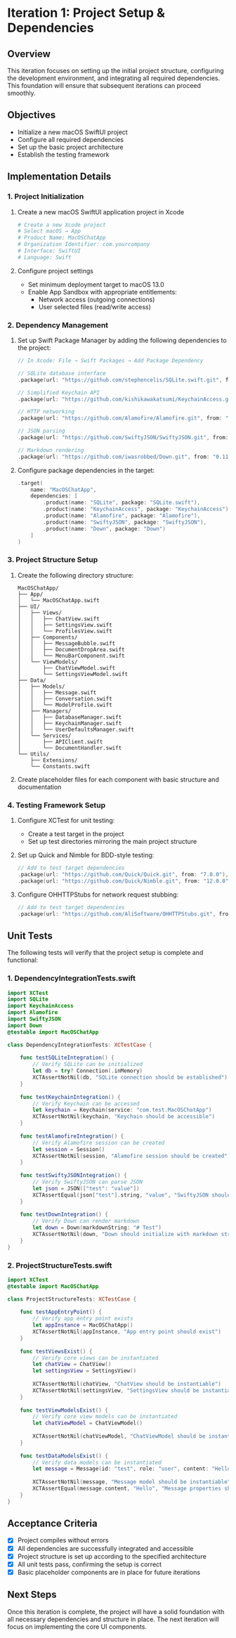 # Iteration 1: Project Setup & Dependencies

## Overview
This iteration focuses on setting up the initial project structure, configuring the development environment, and integrating all required dependencies. This foundation will ensure that subsequent iterations can proceed smoothly.

## Objectives
- Initialize a new macOS SwiftUI project
- Configure all required dependencies
- Set up the basic project architecture
- Establish the testing framework

## Implementation Details

### 1. Project Initialization
1. Create a new macOS SwiftUI application project in Xcode
   ```bash
   # Create a new Xcode project
   # Select macOS → App
   # Product Name: MacOSChatApp
   # Organization Identifier: com.yourcompany
   # Interface: SwiftUI
   # Language: Swift
   ```

2. Configure project settings
   - Set minimum deployment target to macOS 13.0
   - Enable App Sandbox with appropriate entitlements:
     - Network access (outgoing connections)
     - User selected files (read/write access)

### 2. Dependency Management
1. Set up Swift Package Manager by adding the following dependencies to the project:

   ```swift
   // In Xcode: File → Swift Packages → Add Package Dependency
   
   // SQLite database interface
   .package(url: "https://github.com/stephencelis/SQLite.swift.git", from: "0.14.1"),
   
   // Simplified Keychain API
   .package(url: "https://github.com/kishikawakatsumi/KeychainAccess.git", from: "4.2.2"),
   
   // HTTP networking
   .package(url: "https://github.com/Alamofire/Alamofire.git", from: "5.8.0"),
   
   // JSON parsing
   .package(url: "https://github.com/SwiftyJSON/SwiftyJSON.git", from: "5.0.1"),
   
   // Markdown rendering
   .package(url: "https://github.com/iwasrobbed/Down.git", from: "0.11.0"),
   ```

2. Configure package dependencies in the target:

   ```swift
   .target(
       name: "MacOSChatApp",
       dependencies: [
           .product(name: "SQLite", package: "SQLite.swift"),
           .product(name: "KeychainAccess", package: "KeychainAccess"),
           .product(name: "Alamofire", package: "Alamofire"),
           .product(name: "SwiftyJSON", package: "SwiftyJSON"),
           .product(name: "Down", package: "Down")
       ]
   )
   ```

### 3. Project Structure Setup
1. Create the following directory structure:

   ```
   MacOSChatApp/
   ├── App/
   │   └── MacOSChatApp.swift
   ├── UI/
   │   ├── Views/
   │   │   ├── ChatView.swift
   │   │   ├── SettingsView.swift
   │   │   └── ProfilesView.swift
   │   ├── Components/
   │   │   ├── MessageBubble.swift
   │   │   ├── DocumentDropArea.swift
   │   │   └── MenuBarComponent.swift
   │   └── ViewModels/
   │       ├── ChatViewModel.swift
   │       └── SettingsViewModel.swift
   ├── Data/
   │   ├── Models/
   │   │   ├── Message.swift
   │   │   ├── Conversation.swift
   │   │   └── ModelProfile.swift
   │   ├── Managers/
   │   │   ├── DatabaseManager.swift
   │   │   ├── KeychainManager.swift
   │   │   └── UserDefaultsManager.swift
   │   └── Services/
   │       ├── APIClient.swift
   │       └── DocumentHandler.swift
   └── Utils/
       ├── Extensions/
       └── Constants.swift
   ```

2. Create placeholder files for each component with basic structure and documentation

### 4. Testing Framework Setup
1. Configure XCTest for unit testing:
   - Create a test target in the project
   - Set up test directories mirroring the main project structure

2. Set up Quick and Nimble for BDD-style testing:
   ```swift
   // Add to test target dependencies
   .package(url: "https://github.com/Quick/Quick.git", from: "7.0.0"),
   .package(url: "https://github.com/Quick/Nimble.git", from: "12.0.0"),
   ```

3. Configure OHHTTPStubs for network request stubbing:
   ```swift
   // Add to test target dependencies
   .package(url: "https://github.com/AliSoftware/OHHTTPStubs.git", from: "9.1.0"),
   ```

## Unit Tests
The following tests will verify that the project setup is complete and functional:

### 1. DependencyIntegrationTests.swift
```swift
import XCTest
import SQLite
import KeychainAccess
import Alamofire
import SwiftyJSON
import Down
@testable import MacOSChatApp

class DependencyIntegrationTests: XCTestCase {
    
    func testSQLiteIntegration() {
        // Verify SQLite can be initialized
        let db = try? Connection(.inMemory)
        XCTAssertNotNil(db, "SQLite connection should be established")
    }
    
    func testKeychainIntegration() {
        // Verify Keychain can be accessed
        let keychain = Keychain(service: "com.test.MacOSChatApp")
        XCTAssertNotNil(keychain, "Keychain should be accessible")
    }
    
    func testAlamofireIntegration() {
        // Verify Alamofire session can be created
        let session = Session()
        XCTAssertNotNil(session, "Alamofire session should be created")
    }
    
    func testSwiftyJSONIntegration() {
        // Verify SwiftyJSON can parse JSON
        let json = JSON(["test": "value"])
        XCTAssertEqual(json["test"].string, "value", "SwiftyJSON should parse correctly")
    }
    
    func testDownIntegration() {
        // Verify Down can render markdown
        let down = Down(markdownString: "# Test")
        XCTAssertNotNil(down, "Down should initialize with markdown string")
    }
}
```

### 2. ProjectStructureTests.swift
```swift
import XCTest
@testable import MacOSChatApp

class ProjectStructureTests: XCTestCase {
    
    func testAppEntryPoint() {
        // Verify app entry point exists
        let appInstance = MacOSChatApp()
        XCTAssertNotNil(appInstance, "App entry point should exist")
    }
    
    func testViewsExist() {
        // Verify core views can be instantiated
        let chatView = ChatView()
        let settingsView = SettingsView()
        
        XCTAssertNotNil(chatView, "ChatView should be instantiable")
        XCTAssertNotNil(settingsView, "SettingsView should be instantiable")
    }
    
    func testViewModelsExist() {
        // Verify core view models can be instantiated
        let chatViewModel = ChatViewModel()
        
        XCTAssertNotNil(chatViewModel, "ChatViewModel should be instantiable")
    }
    
    func testDataModelsExist() {
        // Verify data models can be instantiated
        let message = Message(id: "test", role: "user", content: "Hello", timestamp: Date())
        
        XCTAssertNotNil(message, "Message model should be instantiable")
        XCTAssertEqual(message.content, "Hello", "Message properties should be accessible")
    }
}
```

## Acceptance Criteria
- [x] Project compiles without errors
- [x] All dependencies are successfully integrated and accessible
- [x] Project structure is set up according to the specified architecture
- [x] All unit tests pass, confirming the setup is correct
- [x] Basic placeholder components are in place for future iterations

## Next Steps
Once this iteration is complete, the project will have a solid foundation with all necessary dependencies and structure in place. The next iteration will focus on implementing the core UI components.
